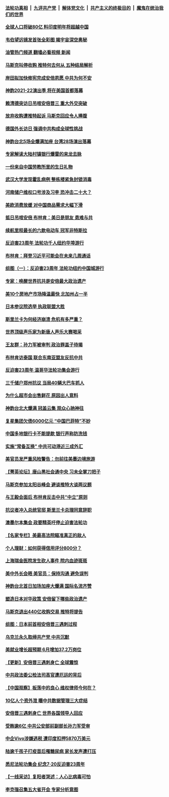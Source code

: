 ####  [法轮功真相](../../../../basic/blob/master/README.md?t=07121731) &nbsp;|&nbsp; [九评共产党](../../../../9ping.md/blob/master/README.md?t=07121731) &nbsp;|&nbsp; [解体党文化](../../../../jtdwh.md/blob/master/README.md?t=07121731)  &nbsp;|&nbsp; [共产主义的终极目的](../../../../gczydzjmd.md/blob/master/README.md?t=07121731) &nbsp;|&nbsp; [魔鬼在统治我们的世界](../../../../mgztzwmdsj.md/blob/master/README.md?t=07121731) 

#### [全球人口将破80亿 料印度明年将超越中国](../pages/nf4514/n13778902.md?t=07121731) 

#### [韦伯望远镜发首张全彩图 揭宇宙深空奥秘](../pages/nf4514/n13778770.md?t=07121731) 

#### [油管热门频道 翻墙必看视频 新闻](http://45.76.130.85:81/youtube.html?07121731)

#### [马斯克叫停收购 推特何去何从 五种结局解析](../pages/nf4514/n13778449.md?t=07121731) 

#### [岸田拟加快修宪完成安倍夙愿 中共为何不安](../pages/nf4514/n13778731.md?t=07121731) 

#### [神韵2021-22演出季 将在美国首都落幕](../pages/nf4514/n13777331.md?t=07121731) 

#### [赖清德突访日吊唁安倍晋三 重大外交突破](../pages/nf4514/n13778710.md?t=07121731) 

#### [放弃收购遭推特起诉 马斯克回应令人捧腹](../pages/nf4514/n13778622.md?t=07121731) 

#### [德国外长访日 强调中共构成全球性挑战](../pages/nf4514/n13778635.md?t=07121731) 

#### [神韵台北5场全爆满加座 台湾28场演出落幕](../pages/nf4514/n13778107.md?t=07121731) 

#### [专家解读大陆村镇银行爆雷的来龙去脉](../pages/nf4514/n13778412.md?t=07121731) 

#### [一份来自中国劳教所里的生日礼物](../pages/nf4514/n13777122.md?t=07121731) 

#### [武汉大学发现霍乱病例 整栋楼紧急封锁消毒](../pages/nf4514/n13778353.md?t=07121731) 

#### [河南储户维权口号涉及习李 恐冲击二十大？](../pages/nf4514/n13778148.md?t=07121731) 

#### [美欧消费放缓 对中国商品需求大幅下滑](../pages/nf4514/n13778291.md?t=07121731) 

#### [抵日吊唁安倍 布林肯：美日是朋友 患难与共](../pages/nf4514/n13778139.md?t=07121731) 

#### [续航里程最长的六款电动车 冠军非特斯拉](../pages/nf4514/n13775871.md?t=07121731) 

#### [反迫害23周年 法轮功千人纽约华埠游行](../pages/nf4514/n13777927.md?t=07121731) 

#### [布林肯：拜登习近平可能会在未来几周通话](../pages/nf4514/n13777923.md?t=07121731) 

#### [组图（一）：反迫害23周年 法轮功纽约中国城游行](../pages/nf4514/n13777329.md?t=07121731) 

#### [专家：唤醒世界抗共是安倍最大政治遗产](../pages/nf4514/n13777734.md?t=07121731) 

#### [美10个房地产市场降温最快 北加州占一半](../pages/nf4514/n13777755.md?t=07121731) 

#### [日本参议院选举 执政联盟大胜](../pages/nf4514/n13777660.md?t=07121731) 

#### [斯里兰卡为何经济崩溃 危机有多严重？](../pages/nf4514/n13777707.md?t=07121731) 

#### [世界顶级声乐家为新唐人声乐大赛喝采](../pages/nf4514/n13777178.md?t=07121731) 

#### [王友群：孙力军被审判 政治罪盖子待揭](../pages/nf4514/n13777444.md?t=07121731) 

#### [布林肯访泰国 联合东南亚盟友反抗中共](../pages/nf4514/n13777631.md?t=07121731) 

#### [反迫害23周年 温哥华法轮功集会游行](../pages/nf4514/n13777547.md?t=07121731) 

#### [三千储户郑州抗议 当局40辆大巴车抓人](../pages/nf4514/n13777593.md?t=07121731) 

#### [为什么超市会出售鲜花 原因出人意料](../pages/nf4514/n13773740.md?t=07121731) 

#### [神韵台北大爆满 冠盖云集 观众心驰神往](../pages/nf4514/n13777380.md?t=07121731) 

#### [复星集团欠债6000亿元 “中国巴菲特”不妙](../pages/nf4514/n13777353.md?t=07121731) 

#### [中国多地银行卡不能提款 银行声称防洗钱](../pages/nf4514/n13777471.md?t=07121731) 

#### [实施“常备互换” 中共可动港近三成外汇](../pages/nf4514/n13777440.md?t=07121731) 

#### [美官员发严重风险警告：勿前往美墨边境旅游](../pages/nf4514/n13776731.md?t=07121731) 

#### [【菁英论坛】唐山黑社会通中央 习未全掌刀把子](../pages/nf4514/n13777318.md?t=07121731) 

#### [马斯克参加太阳谷峰会 避谈推特大谈两议题](../pages/nf4514/n13777239.md?t=07121731) 

#### [与王毅会面后 布林肯反击中共“中立”原则](../pages/nf4514/n13777225.md?t=07121731) 

#### [抗议者冲入总统官邸 斯里兰卡总理同意辞职](../pages/nf4514/n13777175.md?t=07121731) 

#### [澳墨尔本集会 政要精英吁停止迫害法轮功](../pages/nf4514/n13777108.md?t=07121731) 

#### [【名家专栏】美最高法院瞄准真正的敌人](../pages/nf4514/n13776470.md?t=07121731) 

#### [个人理财：如何获得信用评分800分？](../pages/nf4514/n13776779.md?t=07121731) 

#### [上海瑞金医院发生砍人事件 院内血迹斑斑](../pages/nf4514/n13776979.md?t=07121731) 

#### [美中外长会晤 美官员：保持沟通 避免误判](../pages/nf4514/n13776804.md?t=07121731) 

#### [神韵台北首日加场加座大爆满 国际名流齐赞](../pages/nf4514/n13776796.md?t=07121731) 

#### [塑造日本对华政策 安倍留下哪些政治遗产](../pages/nf4514/n13776740.md?t=07121731) 

#### [马斯克退出440亿收购交易 推特将提告](../pages/nf4514/n13776721.md?t=07121731) 

#### [组图：日本前首相安倍晋三遇刺过程](../pages/nf4514/n13776566.md?t=07121731) 

#### [乌克兰永久取缔共产党 中共沉默](../pages/nf4514/n13776458.md?t=07121731) 

#### [美就业增长超预期 6月增加37.2万岗位](../pages/nf4514/n13776506.md?t=07121731) 

#### [【更新】安倍晋三遇刺身亡 全球震惊](../pages/nf4514/n13776111.md?t=07121731) 

#### [中共政法委公检法司高官遭厄运的背后](../pages/nf4514/n13774880.md?t=07121731) 

#### [【中国观察】板荡中的良心 维权律师今何在？](../pages/nf4514/n13775584.md?t=07121731) 

#### [10亿人个资外泄 曝中共数据管理三大症结](../pages/nf4514/n13776066.md?t=07121731) 

#### [安倍晋三遇刺身亡 世界各国领导人回应](../pages/nf4514/n13776442.md?t=07121731) 

#### [受贿逾6亿 中共公安部前副部长孙力军受审](../pages/nf4514/n13776362.md?t=07121731) 

#### [中企Vivo涉嫌逃税 遭印度扣押5870万美元](../pages/nf4514/n13776375.md?t=07121731) 

#### [陆逾千孩子打疫苗后罹糖尿病 家长发声遭打压](../pages/nf4514/n13776246.md?t=07121731) 

#### [悉尼法轮功集会 纪念7‧20反迫害23周年](../pages/nf4514/n13776010.md?t=07121731) 

#### [【一线采访】复阳者哭述：人心比病毒可怕](../pages/nf4514/n13776079.md?t=07121731) 

#### [李克强召集五大省开会 专家分析意图](../pages/nf4514/n13776215.md?t=07121731) 

<img src='http://gfw-breaker.win/goodnews/indexes/nf4514.md' width='0px' height='0px'/>
